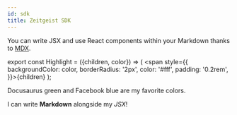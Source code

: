 ```yaml
---
id: sdk
title: Zeitgeist SDK
---
```


You can write JSX and use React components within your Markdown thanks to
[MDX](https://mdxjs.com/).

export const Highlight = ({children, color}) => ( <span style={{
      backgroundColor: color,
      borderRadius: '2px',
      color: '#fff',
      padding: '0.2rem',
    }}>{children}</span> );

<Highlight color="#25c2a0">Docusaurus green</Highlight> and
<Highlight color="#1877F2">Facebook blue</Highlight> are my favorite colors.

I can write **Markdown** alongside my _JSX_!
